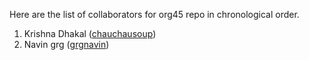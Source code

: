 Here are the list of collaborators for org45 repo in chronological order.

1. Krishna Dhakal ([chauchausoup](https://github.com/chauchausoup))
4. Navin grg ([grgnavin](https://github.com/Grgnavin))
